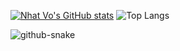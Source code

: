 [![Nhat Vo's GitHub stats](https://github-readme-stats.vercel.app/api?username=nhatvo1502&show_icons=true&theme=calm_pink&hide=contribs&hide_border=true)](https://nvo.one) ![Top Langs](https://github-readme-stats.vercel.app/api/top-langs/?username=nhatvo1502&layout=compact&&theme=calm_pink&hide_border=true)

<picture>
  <source media="(prefers-color-scheme: dark)" srcset="github-snake-dark.svg" />
  <source media="(prefers-color-scheme: light)" srcset="github-snake.svg" />
  <img alt="github-snake" src="github-snake.svg" />
</picture>
